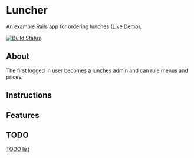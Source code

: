 # Luncher

An example Rails app for ordering lunches ([Live Demo](https://zluncher.herokuapp.com "Live Demo")).

[![Build Status](https://travis-ci.org/zinovyev/luncher.svg?branch=master)](https://travis-ci.org/zinovyev/luncher)

## About
The first logged in user becomes a lunches admin and can rule menus and prices.

## Instructions

## Features

## TODO
[TODO list](/doc/todo.md)

